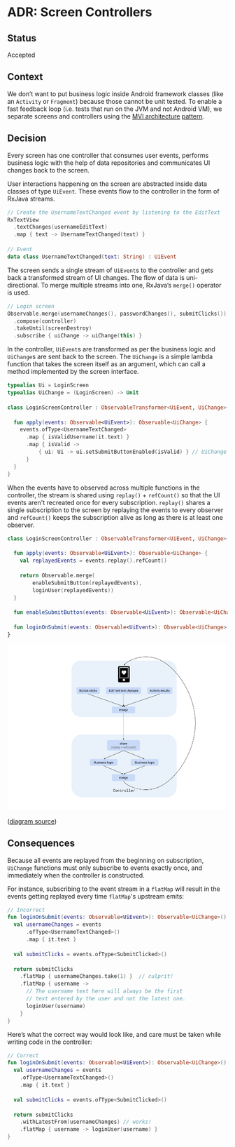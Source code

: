 # ADR: Screen Controllers

## Status

Accepted

## Context

We don’t want to put business logic inside Android framework classes (like an `Activity` or `Fragment`) because those cannot be unit tested. To enable a fast feedback loop (i.e. tests that run on the JVM and not Android VM), we separate screens and controllers using the [MVI architecture](https://medium.com/@ragunathjawahar/mvi-series-a-pragmatic-reactive-architecture-for-android-87ca176387d1) [pattern](https://medium.com/@ragunathjawahar/mvi-series-a-pragmatic-reactive-architecture-for-android-87ca176387d1).

## Decision

Every screen has one controller that consumes user events, performs business logic with the help of data repositories and communicates UI changes back to the screen.

User interactions happening on the screen are abstracted inside data classes of type `UiEvent`. These events flow to the controller in the form of RxJava streams.

```kotlin
// Create the UsernameTextChanged event by listening to the EditText
RxTextView
  .textChanges(usernameEditText)
  .map { text -> UsernameTextChanged(text) }

// Event
data class UsernameTextChanged(text: String) : UiEvent
```

The screen sends a single stream of `UiEvent`s to the controller and gets back a transformed stream of UI changes. The flow of data is uni-directional. To merge multiple streams into one, RxJava’s `merge()`  operator is used. 

```kotlin
// Login screen
Observable.merge(usernameChanges(), passwordChanges(), submitClicks())
  .compose(controller)
  .takeUntil(screenDestroy)
  .subscribe { uiChange -> uiChange(this) }
```

In the controller, `UiEvent`s are transformed as per the business logic and `UiChange`s are sent back to the screen. The `UiChange` is a simple lambda function that takes the screen itself as an argument, which can call a method implemented by the screen interface.

```kotlin
typealias Ui = LoginScreen
typealias UiChange = (LoginScreen) -> Unit

class LoginScreenController : ObservableTransformer<UiEvent, UiChange>() {

  fun apply(events: Observable<UiEvent>): Observable<UiChange> {
    events.ofType<UsernameTextChanged>
      .map { isValidUsername(it.text) }
      .map { isValid ->
          { ui: Ui -> ui.setSubmitButtonEnabled(isValid) } // UiChange lambda!
      }
  }
}
```

When the events have to observed across multiple functions in the controller, the stream is shared using `replay()` + `refCount()` so that the UI events aren't recreated once for every subscription. `replay()` shares a single subscription to the screen by replaying the events to every observer and `refCount()` keeps the subscription alive as long as there is at least one observer.

```kotlin
class LoginScreenController : ObservableTransformer<UiEvent, UiChange>() {

  fun apply(events: Observable<UiEvent>): Observable<UiChange> {
    val replayedEvents = events.replay().refCount()
    
    return Observable.merge(
        enableSubmitButton(replayedEvents),
        loginUser(replayedEvents))
  }

  fun enableSubmitButton(events: Observable<UiEvent>): Observable<UiChange>()

  fun loginOnSubmit(events: Observable<UiEvent>): Observable<UiChange>()
}
```

![data flow from the Ui to the controller](images/diagram_screen_controller.png)

([diagram source](https://docs.google.com/drawings/d/1I_VdUM8Pf9O3nOYViqVF6kiyqFaYFD2fHmKRyvwmEl4/edit?usp=sharing))

## Consequences

Because all events are replayed from the beginning on subscription, `UiChange` functions must only subscribe to events exactly once, and immediately when the controller is constructed.

For instance, subscribing to the event stream in a `flatMap` will result in the events getting replayed every time `flatMap`'s upstream emits:

```kotlin
// Incorrect
fun loginOnSubmit(events: Observable<UiEvent>): Observable<UiChange>() {
  val usernameChanges = events
      .ofType<UsernameTextChanged>()
      .map { it.text }

  val submitClicks = events.ofType<SubmitClicked>()

  return submitClicks
    .flatMap { usernameChanges.take(1) }  // culprit!
    .flatMap { username ->
      // The username text here will always be the first
      // text entered by the user and not the latest one.
      loginUser(username)
    }
}
```

Here’s what the correct way would look like, and care must be taken while writing code in the controller:

```kotlin
// Correct
fun loginOnSubmit(events: Observable<UiEvent>): Observable<UiChange>() {
  val usernameChanges = events
    .ofType<UsernameTextChanged>()
    .map { it.text }

  val submitClicks = events.ofType<SubmitClicked>()

  return submitClicks
    .withLatestFrom(usernameChanges) // works!
    .flatMap { username -> loginUser(username) }
}
```
